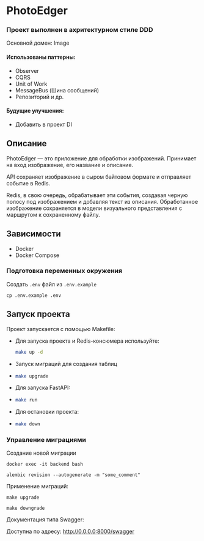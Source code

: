 # PhotoEdger
### Проект выполнен в ахритектурном стиле DDD
Основной домен: Image

#### Использованы паттерны:
  - Observer
  - CQRS
  - Unit of Work
  - MessageBus (Шина сообщений)
  - Репозиторий и др.

#### Будущие улучшения:
  - Добавить в проект DI

## Описание

PhotoEdger — это приложение для обработки изображений.
Принимает на вход изображение, его название и описание. 

API сохраняет изображение в сыром байтовом формате и отправляет событие в Redis.

Redis, в свою очередь, обрабатывает эти события, создавая черную полосу под изображением и добавляя текст из описания. Обработанное изображение сохраняется в модели визуального представления с маршрутом к сохраненному файлу.

## Зависимости

- Docker
- Docker Compose

### Подготовка переменных окружения
Создать `.env` файл из `.env.example`

```
cp .env.example .env
```

## Запуск проекта

Проект запускается с помощью Makefile:

- Для запуска проекта и Redis-консюмера используйте:
  ```bash
  make up -d

- Запуск миграций для создания таблиц
- ```bash
  make upgrade
- Для запуска FastAPI:
- ```bash
  make run

- Для остановки проекта:
- ```bash
  make down

### Управление миграциями
Создание новой миграции
```
docker exec -it backend bash

alembic revision --autogenerate -m "some_comment"
```

Применение миграций:

```
make upgrade

make downgrade
```

Документация типа Swagger:

Доступна по адресу:
http://0.0.0.0:8000/swagger
